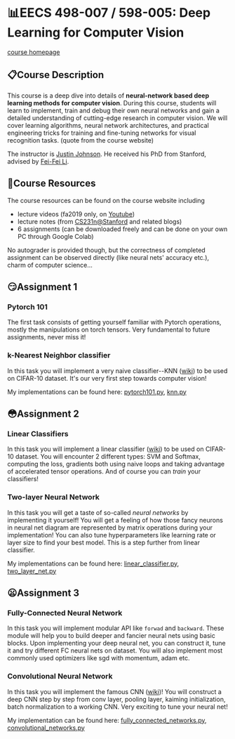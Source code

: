 
# 📊EECS 498-007 / 598-005: Deep Learning for Computer Vision

[course homepage](https://web.eecs.umich.edu/~justincj/teaching/eecs498/FA2019/)

## 📋Course Description

This course is a deep dive into details of **neural-network based deep learning methods for computer vision**. During this course, students will learn to implement, train and debug their own neural networks and gain a detailed understanding of cutting-edge research in computer vision. We will cover learning algorithms, neural network architectures, and practical engineering tricks for training and fine-tuning networks for visual recognition tasks. (quote from the course website)

The instructor is [Justin Johnson](https://cs.stanford.edu/people/jcjohns/). He received his PhD from Stanford, advised by [Fei-Fei Li](https://profiles.stanford.edu/fei-fei-li).

## 🏫Course Resources

The course resources can be found on the course website including

- lecture videos (fa2019 only, on [Youtube](https://www.youtube.com/playlist?list=PL5-TkQAfAZFbzxjBHtzdVCWE0Zbhomg7r))
- lecture notes (from [CS231n@Stanford](https://cs231n.github.io) and related blogs)
- 6 assignments (can be downloaded freely and can be done on your own PC through Google Colab)

No autograder is provided though, but the correctness of completed assignment can be observed directly (like neural nets' accuracy etc.), charm of computer science...

## 😏Assignment 1

### Pytorch 101

The first task consists of getting yourself familiar with Pytorch operations, mostly the manipulations on torch tensors. Very fundamental to future assignments, never miss it!

### k-Nearest Neighbor classifier

In this task you will implement a very naive classifier--KNN ([wiki](https://en.wikipedia.org/wiki/K-nearest_neighbors_algorithm)) to be used on CIFAR-10 dataset. It's our very first step towards computer vision!

My implementations can be found here:
[pytorch101.py](./A1/pytorch101.py), [knn.py](./A1/knn.py)

## 😳Assignment 2

### Linear Classifiers

In this task you will implement a linear classifier ([wiki](https://en.wikipedia.org/wiki/Linear_classifier)) to be used on CIFAR-10 dataset. You will encounter 2 different types: SVM and Softmax, computing the loss, gradients both using naive loops and taking advantage of accelerated tensor operations. And of course you can *train* your classifiers!

### Two-layer Neural Network

In this task you will get a taste of so-called *neural networks* by implementing it yourself! You will get a feeling of how those fancy neurons in neural net diagram are represented by matrix operations during your implementation! You can also tune hyperparameters like learning rate or layer size to find your best model. This is a step further from linear classifier.

My implementations can be found here:
[linear_classifier.py](./A2/linear_classifier.py), [two_layer_net.py](./A2/two_layer_net.py)

## 😦Assignment 3

### Fully-Connected Neural Network

In this task you will implement modular API like `forwad` and `backward`. These module will help you to build deeper and fancier neural nets using basic blocks. Upon implementing your deep neural net, you can construct it, tune it and try different FC neural nets on dataset. You will also implement most commonly used optimizers like sgd with momentum, adam etc.

### Convolutional Neural Network

In this task you will implement the famous CNN ([wiki](https://en.wikipedia.org/wiki/Convolutional_neural_network))! You will construct a deep CNN step by step from conv layer, pooling layer, kaiming initialization, batch normalization to a working CNN. Very exciting to tune your neural net!

My implementation can be found here:
[fully_connected_networks.py](./A3/fully_connected_networks.py), [convolutional_networks.py](./A3/convolutional_networks.py)

